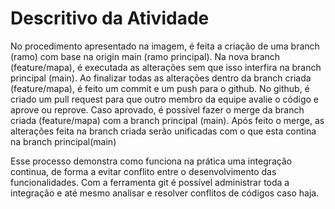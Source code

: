 # Descritivo da Atividade

No procedimento apresentado na imagem, é feita a criação de uma branch (ramo) com base na origin main (ramo principal). 
Na nova branch (feature/mapa), é executada as alterações sem que isso interfira na branch principal (main). 
Ao finalizar todas as alterações dentro da branch criada (feature/mapa), é feito um commit e um push para o github.
No github, é criado um pull request para que outro membro da equipe avalie o código e aprove ou reprove.
Caso aprovado, é possível fazer o merge da branch criada (feature/mapa) com a branch principal (main).
Após feito o merge, as alterações feita na branch criada serão unificadas com o que esta contina na branch principal(main)

Esse processo demonstra como funciona na prática uma integração continua, de forma a evitar conflito entre o desenvolvimento das funcionalidades. Com a ferramenta git é possível administrar toda a integração e até mesmo analisar e resolver conflitos de códigos caso haja.
